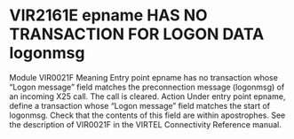 # VIR2161E epname HAS NO TRANSACTION FOR LOGON DATA logonmsg
Module
   	VIR0021F
Meaning
    Entry point epname has no transaction whose “Logon message” field matches the preconnection message (logonmsg) of an incoming X25 call. The call is cleared.
Action
    Under entry point epname, define a transaction whose “Logon message” field matches the start of logonmsg. Check that the contents of this field are within apostrophes. See the description of VIR0021F in the VIRTEL Connectivity Reference manual.
